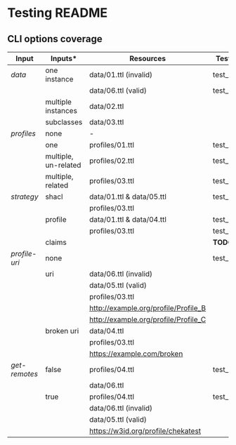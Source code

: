 # Testing README

## CLI options coverage
**Input**       | **Inputs***           | **Resources**                 | **Tests**
---             | ---                   | ---                           | ---
*data*          | one instance          | data/01.ttl (invalid)         | test_01
&nbsp;          | &nbsp;                | data/06.ttl (valid)           | test_01
&nbsp;          | multiple instances    | data/02.ttl                   | &nbsp;
&nbsp;          | subclasses            | data/03.ttl                   | &nbsp;
*profiles*      | none                  | -                             | &nbsp; 
&nbsp;          | one                   | profiles/01.ttl               | test_01
&nbsp;          | multiple, un-related  | profiles/02.ttl               | test_01
&nbsp;          | multiple, related     | profiles/03.ttl               | test_02  
*strategy*      | shacl                 | data/01.ttl & data/05.ttl     | test_03
&nbsp;          | &nbsp;                | profiles/03.ttl               | &nbsp;
&nbsp;          | profile               | data/01.ttl & data/04.ttl     | test_03
&nbsp;          | &nbsp;                | profiles/03.ttl               | test_04 
&nbsp;          | claims                | &nbsp;                        | **TODO**
*profile-uri*   | none                  | &nbsp;                        | test_01
&nbsp;          | uri                   | data/06.ttl (invalid)         | &nbsp; 
&nbsp;          | &nbsp;                | data/05.ttl (valid)           | &nbsp; 
&nbsp;          | &nbsp;                | profiles/03.ttl               | &nbsp; 
&nbsp;          | &nbsp;                | <http://example.org/profile/Profile_B> | &nbsp; 
&nbsp;          | &nbsp;                | <http://example.org/profile/Profile_C> | &nbsp; 
&nbsp;          | broken uri            | data/04.ttl                   | &nbsp; 
&nbsp;          | &nbsp;                | profiles/03.ttl               | &nbsp; 
&nbsp;          | &nbsp;                | <https://example.com/broken>  | &nbsp; 
*get-remotes*   | false                 | profiles/04.ttl               | test_05 
&nbsp;          | &nbsp;                | data/06.ttl                   | &nbsp;
&nbsp;          | true                  | profiles/04.ttl               | test_05 
&nbsp;          | &nbsp;                | data/06.ttl (invalid)         | &nbsp; 
&nbsp;          | &nbsp;                | data/05.ttl (valid)           | &nbsp; 
&nbsp;          | &nbsp;                | <https://w3id.org/profile/chekatest> | &nbsp; 



